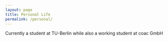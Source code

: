 ```yaml
---
layout: page
title: Personal Life
permalink: /personal/
---
```


Currently a student at TU-Berlin while also a working student at coac GmbH